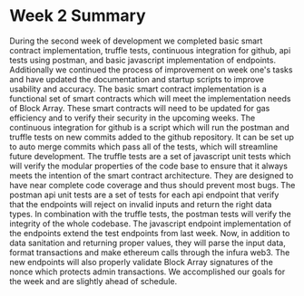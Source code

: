 <h1>Week 2 Summary</h1>

<p>During the second week of development we completed basic smart contract implementation, truffle tests, continuous integration for github, api tests using postman, and basic javascript implementation of endpoints. Additionally we continued the process of improvement on week one's tasks and have updated the documentation and startup scripts to improve usability and accuracy.
The basic smart contract implementation is a functional set of smart contracts which will meet the implementation needs of Block Array. These smart contracts will need to be updated for gas efficiency and to verify their security in the upcoming weeks.
The continuous integration for github is a script which will run the postman and truffle tests on new commits added to the github repository. It can be set up to auto merge commits which pass all of the tests, which will streamline future development.
The truffle tests are a set of javascript unit tests which will verify the modular properties of the code base to ensure that it always meets the intention of the smart contract architecture. They are designed to have near complete code coverage and thus should prevent most bugs.
The postman api unit tests are a set of tests for each api endpoint that verify that the endpoints will reject on invalid inputs and return the right data types. In combination with the truffle tests, the postman tests will verify the integrity of the whole codebase.
The javascript endpoint implementation of the endpoints extend the test endpoints from last week. Now, in addition to data sanitation and returning proper values, they will parse the input data, format transactions and make ethereum calls through the infura web3. The new endpoints will also properly validate Block Array signatures of the nonce which protects admin transactions.
We accomplished our goals for the week and are slightly ahead of schedule.</p>
